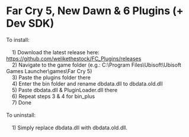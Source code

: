 # Far Cry 5, New Dawn & 6 Plugins (+ Dev SDK)

To install:<br /><br />
&nbsp;&nbsp;&nbsp;&nbsp;1) Download the latest release here: https://github.com/welikethestock/FC_Plugins/releases<br />
&nbsp;&nbsp;&nbsp;&nbsp;2) Navigate to the game folder (e.g.: C:\Program Files\Ubisoft\Ubisoft Games Launcher\games\Far Cry 5)<br />
&nbsp;&nbsp;&nbsp;&nbsp;3) Paste the plugins folder there<br />
&nbsp;&nbsp;&nbsp;&nbsp;4) Enter the bin folder and rename dbdata.dll to dbdata.old.dll<br />
&nbsp;&nbsp;&nbsp;&nbsp;5) Paste dbdata.dll & PluginLoader.dll there<br />
&nbsp;&nbsp;&nbsp;&nbsp;6) Repeat steps 3 & 4 for bin_plus<br />
&nbsp;&nbsp;&nbsp;&nbsp;7) Done<br />
<br />
To uninstall:<br /><br />
&nbsp;&nbsp;&nbsp;&nbsp;1) Simply replace dbdata.dll with dbdata.old.dll.